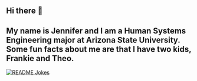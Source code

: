 ## Hi there 👋
## My name is Jennifer and I am a Human Systems Engineering major at Arizona State University. Some fun facts about me are that I have two kids, Frankie and Theo.
<!--
 My name is Jennifer and I am a Human Systems Engineering major at Arizona State University. 

Some fun facts about me are that I have two kids, Frankie and Theo. 
-->

<a href="https://readme-jokes.vercel.app"><img align="center" src="https://readme-jokes.vercel.app/api" alt="README Jokes"></a>
